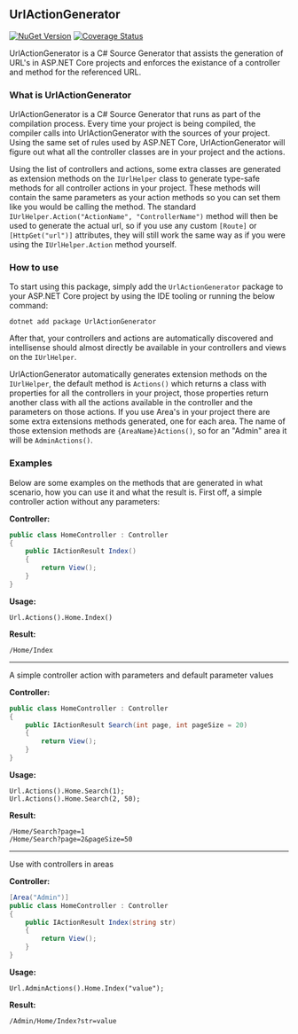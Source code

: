 ## UrlActionGenerator

[![NuGet Version](http://img.shields.io/nuget/v/UrlActionGenerator.svg?style=flat)](https://www.nuget.org/packages/UrlActionGenerator/) 
[![Coverage Status](https://coveralls.io/repos/github/sleeuwen/UrlActionGenerator/badge.svg?branch=master)](https://coveralls.io/github/sleeuwen/UrlActionGenerator?branch=master)

UrlActionGenerator is a C# Source Generator that assists the generation of URL's in ASP.NET Core projects
and enforces the existance of a controller and method for the referenced URL.

### What is UrlActionGenerator

UrlActionGenerator is a C# Source Generator that runs as part of the compilation process. Every time
your project is being compiled, the compiler calls into UrlActionGenerator with the sources of your project.
Using the same set of rules used by ASP.NET Core, UrlActionGenerator will figure out what all the controller
classes are in your project and the actions.

Using the list of controllers and actions, some extra classes are generated as extension methods on the
`IUrlHelper` class to generate type-safe methods for all controller actions in your project. These methods 
will contain the same parameters as your action methods so you can set them like you would be calling the
method. The standard `IUrlHelper.Action("ActionName", "ControllerName")` method will then be used to generate
the actual url, so if you use any custom `[Route]` or `[HttpGet("url")]` attributes, they will still work the
same way as if you were using the `IUrlHelper.Action` method yourself.

### How to use

To start using this package, simply add the `UrlActionGenerator` package to your ASP.NET Core project by
using the IDE tooling or running the below command:

    dotnet add package UrlActionGenerator

After that, your controllers and actions are automatically discovered and intellisense should almost directly be
available in your controllers and views on the `IUrlHelper`.

UrlActionGenerator automatically generates extension methods on the `IUrlHelper`, the default method is `Actions()`
which returns a class with properties for all the controllers in your project, those properties return another
class with all the actions available in the controller and the parameters on those actions. If you use Area's in your
project there are some extra extensions methods generated, one for each area. The name of those extension methods
are `{AreaName}Actions()`, so for an "Admin" area it will be `AdminActions()`.

### Examples

Below are some examples on the methods that are generated in what scenario, how you can use it and what the result is.
First off, a simple controller action without any parameters:

**Controller:**
```csharp
public class HomeController : Controller
{
    public IActionResult Index()
    {
        return View();
    }
}
```

**Usage:**
```
Url.Actions().Home.Index()
```

**Result:**
```
/Home/Index
```

-----

A simple controller action with parameters and default parameter values

**Controller:**
```csharp
public class HomeController : Controller
{
    public IActionResult Search(int page, int pageSize = 20)
    {
        return View();
    }
}
```

**Usage:**
```
Url.Actions().Home.Search(1);
Url.Actions().Home.Search(2, 50);
```

**Result:**
```
/Home/Search?page=1
/Home/Search?page=2&pageSize=50
```

-----

Use with controllers in areas

**Controller:**
```csharp
[Area("Admin")]
public class HomeController : Controller
{
    public IActionResult Index(string str)
    {
        return View();
    }
}
```

**Usage:**
```
Url.AdminActions().Home.Index("value");
```

**Result:**
```
/Admin/Home/Index?str=value
```
